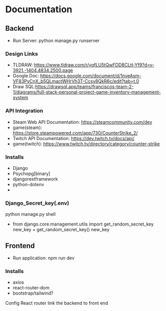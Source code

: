 # Documentation

## Backend
- Run Server: python manage.py runserver
### Design Links
- TLDRAW: https://www.tldraw.com/r/yqfLU5tQwFDD8CLtt-Yf9?d=v-3921.-1404.4834.2500.page
- Google Doc: https://docs.google.com/document/d/1nveAsm-VF83PyCnX_b5QLmactWHrVh3T-Ccsy8QkR6c/edit?tab=t.0
- Draw SQL:https://drawsql.app/teams/franciscos-team-2-1/diagrams/full-stack-personal-project-game-inventory-management-system

### API Integration
- Steam Web API Documentation: https://steamcommunity.com/dev
- game(steam): https://store.steampowered.com/app/730/CounterStrike_2/
- Twitch API Documentation: https://dev.twitch.tv/docs/api/
- game(twitch): https://www.twitch.tv/directory/category/counter-strike

### Installs
- Django
- Psychopg[binary]
- djangorestframework
- python-dotenv
- 

### Django_Secret_key(.env)
python manage.py shell
- from django.core.management.utils import get_random_secret_key
 new_key = get_random_secret_key()
 new_key



 ## Frontend
 - Run application: npm run dev

 ### Installs
 - axios
 - react-router-dom
 - bootstrap/tailwind?



 Config React router
 link the backend to front end